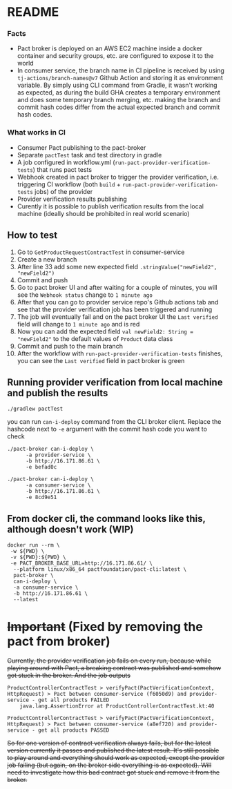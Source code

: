 # README
### Facts
- Pact broker is deployed on an AWS EC2 machine inside a docker container and
  security groups, etc. are configured to expose it to the world
- In consumer service, the branch name in CI pipeline is received by using `tj-actions/branch-names@v7`
  Github Action and storing it as environment variable. By simply using CLI command from Gradle,
  it wasn't working as expected, as during the build GHA creates a temporary environment and does
  some temporary branch merging, etc. making the branch and commit hash codes differ from the
  actual expected branch and commit hash codes.
### What works in CI
- Consumer Pact publishing to the pact-broker
- Separate `pactTest` task and test directory in gradle
- A job configured in workflow.yml (`run-pact-provider-verification-tests`) that runs pact tests
- Webhook created in pact broker to trigger the provider verification, i.e. triggering CI workflow
  (both `build` + `run-pact-provider-verification-tests` jobs) of the provider
- Provider verification results publishing
- Curently it is possible to publish verification results from the local machine
  (ideally should be prohibited in real world scenario)

## How to test

1. Go to `GetProductRequestContractTest` in consumer-service
2. Create a new branch
3. After line 33 add some new expected field `.stringValue("newField2", "newField2")`
4. Commit and push
5. Go to pact broker UI and after waiting for a couple of minutes, you will see the `Webhook status` change to `1 minute ago`
6. After that you can go to provider service repo's Github actions tab and see that the provider verification job has been triggered and running
7. The job will eventually fail and on the pact broker UI the `Last verified` field will change to `1 minute ago` and is red
8. Now you can add the expected field `val newField2: String = "newField2"` to the default values of `Product` data class
9. Commit and push to the main branch
10. After the workflow with `run-pact-provider-verification-tests` finishes, you can see the `Last verified` field in pact broker is green


## Running provider verification from local machine and publish the results
```
./gradlew pactTest 
```

you can run `can-i-deploy` command from the CLI broker client. Replace the hashcode next to `-e` argument with the commit hash code you want to check
```
./pact-broker can-i-deploy \
      -a provider-service \
      -b http://16.171.86.61 \
      -e befad0c
```

```
./pact-broker can-i-deploy \
      -a consumer-service \
      -b http://16.171.86.61 \
      -e 8cd9e51
```

## From docker cli, the command looks like this, although doesn't work (WIP)
```
docker run --rm \
 -w ${PWD} \
 -v ${PWD}:${PWD} \
 -e PACT_BROKER_BASE_URL=http://16.171.86.61/ \
  --platform linux/x86_64 pactfoundation/pact-cli:latest \
  pact-broker \
  can-i-deploy \
  -a consumer-service \
  -b http://16.171.86.61 \
  --latest
```

# ~~Important~~ (Fixed by removing the pact from broker)
~~Currently, the provider verification job fails on every run, because while playing around with Pact, a breaking contract was published
and somehow got stuck in the broker. And the job outputs~~
```
ProductControllerContractTest > verifyPact(PactVerificationContext, HttpRequest) > Pact between consumer-service (f6050d9) and provider-service - get all products FAILED
    java.lang.AssertionError at ProductControllerContractTest.kt:40

ProductControllerContractTest > verifyPact(PactVerificationContext, HttpRequest) > Pact between consumer-service (a8ef720) and provider-service - get all products PASSED
```
~~So for one version of contract verification always fails, but for the latest version currently it passes and published the latest result.
It's still possible to play around and everything should work as expected, except the provider job failing (but again, on the broker side everything is as expected).
Will need to investigate how this bad contract got stuck and remove it from the broker.~~
